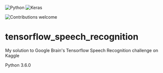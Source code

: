 ![Python](https://img.shields.io/badge/python-v3.6.3-blue.svg)
![Keras](https://img.shields.io/badge/keras-v2.1.5-blue.svg)

![Contributions welcome](https://img.shields.io/badge/contributions-welcome-orange.svg)

# tensorflow_speech_recognition
My solution to Google Brain's Tensorflow Speech Recognition challenge on Kaggle

Python 3.6.0